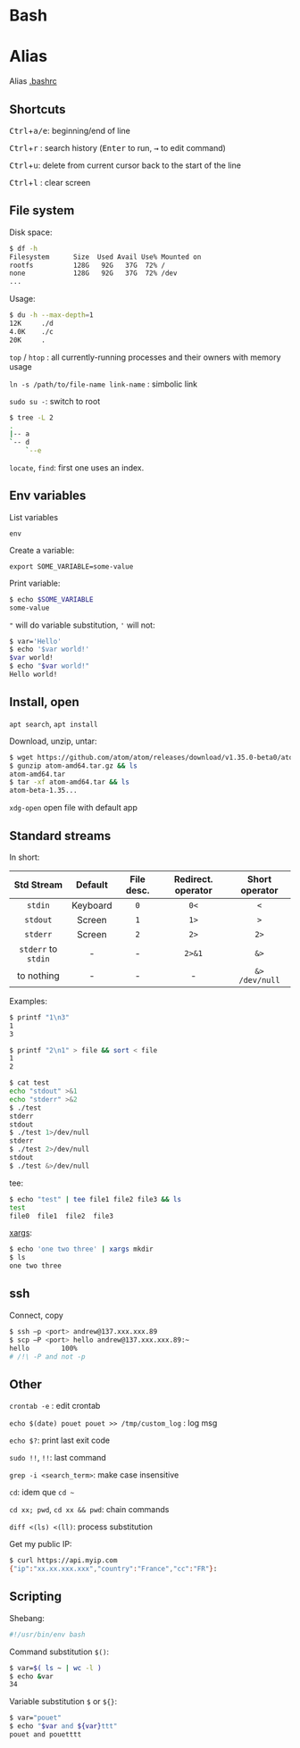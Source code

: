 # Bash

# Alias

Alias [.bashrc](https://github.com/VinceCabs/dotfiles/blob/master/.bashrc#L11)

## Shortcuts

<kbd>Ctrl</kbd>+<kbd>a/e</kbd>: beginning/end of line 

<kbd>Ctrl</kbd>+<kbd>r</kbd> : search history (<kbd>Enter</kbd> to run, <kbd>→</kbd> to edit command)

<kbd>Ctrl</kbd>+<kbd>u</kbd>: delete from current cursor back to the start of the line

<kbd>Ctrl</kbd>+<kbd>l</kbd> : clear screen

## File system

Disk space:

```sh
$ df -h
Filesystem      Size  Used Avail Use% Mounted on
rootfs          128G   92G   37G  72% /
none            128G   92G   37G  72% /dev
...
```

Usage:

```sh
$ du -h --max-depth=1
12K     ./d
4.0K    ./c
20K     .
```

`top` / `htop` : all currently-running processes and their owners with memory usage

`ln -s /path/to/file-name link-name` : simbolic link

`sudo su -`: switch to root

```sh
$ tree -L 2
.
|-- a
`-- d
    `--e
```

`locate`, `find`: first one uses an index.

## Env variables

List variables

`env`

Create a variable:

`export SOME_VARIABLE=some-value`

Print variable:

```sh
$ echo $SOME_VARIABLE
some-value
```

`"` will do variable substitution, `'` will not:

```sh
$ var='Hello'
$ echo '$var world!'
$var world!
$ echo "$var world!"
Hello world!
```

## Install, open

`apt search`, `apt install`

Download, unzip, untar:

```sh
$ wget https://github.com/atom/atom/releases/download/v1.35.0-beta0/atom-amd64.tar.gz
$ gunzip atom-amd64.tar.gz && ls
atom-amd64.tar
$ tar -xf atom-amd64.tar && ls
atom-beta-1.35...
```

`xdg-open` open file with default app

## Standard streams

In short:

| Std Stream    | Default     | File desc.    | Redirect. operator    | Short operator    |
| :-----------: | :-----------: | :-----------: | :-----------: | :-----------: |
| `stdin`      | Keyboard    | `0`    | `0<` | `<` |
| `stdout` | Screen | `1` | `1>` | `>` |
| `stderr` | Screen | `2` | `2>` | `2>` |
| `stderr` to `stdin` | - | - | `2>&1` | `&>` |
| to nothing | - | - | -|  `&> /dev/null`  |

Examples:

```sh
$ printf "1\n3"
1
3
```

```sh
$ printf "2\n1" > file && sort < file
1
2
```

```sh
$ cat test
echo "stdout" >&1
echo "stderr" >&2
$ ./test
stderr
stdout
$ ./test 1>/dev/null
stderr
$ ./test 2>/dev/null
stdout
$ ./test &>/dev/null
```

tee:

```sh
$ echo "test" | tee file1 file2 file3 && ls
test
file0  file1  file2  file3
```

[xargs](https://shapeshed.com/unix-xargs/):

```sh
$ echo 'one two three' | xargs mkdir
$ ls
one two three
```

## ssh

Connect, copy

```sh
$ ssh –p <port> andrew@137.xxx.xxx.89
$ scp –P <port> hello andrew@137.xxx.xxx.89:~
hello        100%
# /!\ -P and not -p
```

## Other

`crontab -e` : edit crontab

`echo $(date) pouet pouet >> /tmp/custom_log` : log msg

`echo $?`: print last exit code

`sudo !!`, `!!`: last command

`grep -i <search_term>`: make case insensitive

`cd`: idem que `cd ~`

`cd xx; pwd`, `cd xx && pwd`: chain commands

`diff <(ls) <(ll)`: process substitution

Get my public IP:

```sh
$ curl https://api.myip.com
{"ip":"xx.xx.xxx.xxx","country":"France","cc":"FR"}:
```

## Scripting

Shebang:

```bash
#!/usr/bin/env bash
```

Command substitution `$()`:

```bash
$ var=$( ls ~ | wc -l )
$ echo &var
34
```

Variable substitution `$` or `${}`:

```bash
$ var="pouet"
$ echo "$var and ${var}ttt"
pouet and pouetttt
```
